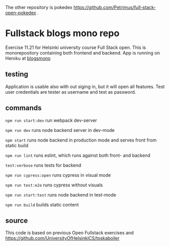 The other repository is pokedex https://github.com/Petrimus/full-stack-open-pokedex .

# Fullstack blogs mono repo
Exercise 11.21 for Helsinki university course Full Stack open. This is monorepository containing both frontend and backend.
App is running on Heroku at [blogsmono](https://blogsmono.herokuapp.com)

## testing
Application is usable also with out siging in, but it will open all features. Test user credentials are tester as username and test as password.

## commands

```npm run start:dev``` run webpack dev-server

```npm run dev``` runs node backend server in dev-mode

```npm start``` runs node backend in production mode and serves front from static build

```npm run lint``` runs eslint, which runs against both front- and backend

```test:verbose``` runs tests for backend

```npm run cypress:open``` runs cypress in visual mode

```npm run test:e2e``` runs cypress without visuals

```npm run start:test``` runs node backend in test-mode

```npm run build``` builds static content

## source
This code is based on previous Open Fullstack exercises and https://github.com/UniversityOfHelsinkiCS/toskaboiler
